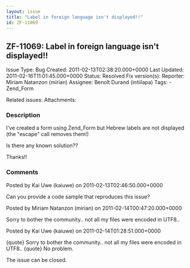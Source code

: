 ```yaml
---
layout: issue
title: "Label in foreign language isn't displayed!!"
id: ZF-11069
---
```


ZF-11069: Label in foreign language isn't displayed!!
-----------------------------------------------------

 Issue Type: Bug Created: 2011-02-13T02:38:20.000+0000 Last Updated: 2011-02-16T11:01:45.000+0000 Status: Resolved Fix version(s): 
 Reporter:  Miriam Natanzon (mirian)  Assignee:  Benoît Durand (intiilapa)  Tags: - Zend\_Form
 
 Related issues: 
 Attachments: 
### Description

I've created a form using Zend\_Form but Hebrew labels are not displayed (the "escape" call removes them!)

Is there any known solution??

Thanks!!

 

 

### Comments

Posted by Kai Uwe (kaiuwe) on 2011-02-13T02:46:50.000+0000

Can you provide a code sample that reproduces this issue?

 

 

Posted by Miriam Natanzon (mirian) on 2011-02-14T00:47:20.000+0000

Sorry to bother the community.. not all my files were encoded in UTF8..

 

 

Posted by Kai Uwe (kaiuwe) on 2011-02-14T01:28:51.000+0000

{quote} Sorry to bother the community.. not all my files were encoded in UTF8.. {quote} No problem.

The issue can be closed.

 

 